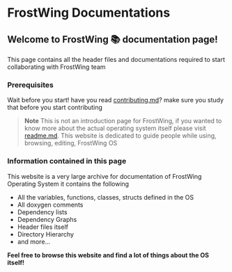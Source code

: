 # FrostWing Documentations

## Welcome to FrostWing 📚 documentation page!
This page contains all the header files and documentations required to start collaborating with FrostWing team

### Prerequisites
Wait before you start! have you read [contributing.md](https://github.com/Frost-Wing/osdev/blob/main/CONTRIBUTING.md)? make sure you study that before you start contributing

> **Note** 
> This is not an introduction page for FrostWing, if you wanted to know more about the actual operating system itself please visit [readme.md](https://github.com/Frost-Wing/osdev/blob/main/readme.md). This website is dedicated to guide people while using, browsing, editing, FrostWing OS

### Information contained in this page
This website is a very large archive for documentation of FrostWing Operating System it contains the following

- All the variables, functions, classes, structs defined in the OS
- All doxygen comments
- Dependency lists
- Dependency Graphs
- Header files itself
- Directory Hierarchy
- and more...

**Feel free to browse this website and find a lot of things about the OS itself!**